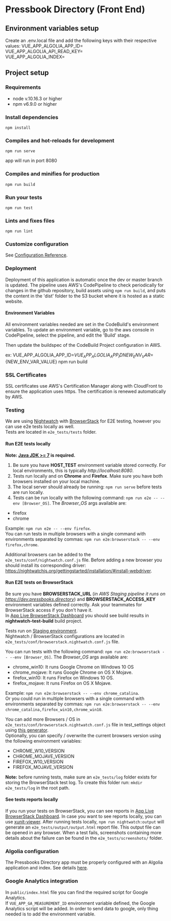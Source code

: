 # Pressbook Directory (Front End)

## Environment variables setup
Create an .env.local file and add the following keys with their respective values:
VUE_APP_ALGOLIA_APP_ID=  
VUE_APP_ALGOLIA_API_READ_KEY=  
VUE_APP_ALGOLIA_INDEX=  

## Project setup
### Requirements
- node v.10.16.3 or higher
- npm v6.9.0 or higher

### Install dependencies
```
npm install
```

### Compiles and hot-reloads for development
```
npm run serve
```
app will run in port 8080

### Compiles and minifies for production
```
npm run build
```

### Run your tests
```
npm run test
```

### Lints and fixes files
```
npm run lint
```

### Customize configuration
See [Configuration Reference](https://cli.vuejs.org/config/).
### Deployment
Deployment of this application is automatic once the dev or master branch is updated.
The pipeline uses AWS's CodePipeline to check periodically for changes in the github repository, 
build assets using `npm run build`, 
and puts the content in the 'dist' folder to the S3 bucket where it is hosted as a static website.

#### Environment Variables
All environment variables needed are set in the CodeBuild's environment variables.
To update an environment variable, go to the aws console in CodePipeline, select the pipeline, and
edit the 'Build' stage.

Then update the buildspec of the CodeBuild Project configuration in AWS.

ex: VUE_APP_ALGOLIA_APP_ID=${VUE_APP_ALGOLIA_APP_ID} NEW_ENV_VAR=${NEW_ENV_VAR_VALUE} npm run build

### SSL Certificates
SSL certificates use AWS's Certification Manager along with CloudFront
to ensure the application uses https. The certification is renewed automatically by AWS.

### Testing
We are using [Nightwatch](http://nightwatchjs.org/) with [BrowserStack](https://browserstack.com) for E2E testing, however you can use e2e tests locally as well.  
Tests are located in `e2e_tests/tests` folder.
#### Run E2E tests locally
**Note: [Java JDK >= 7](https://www.oracle.com/java/technologies/javase-downloads.html) is required.**

1. Be sure you have **HOST_TEST** environment variable stored correctly. For local environments, this is typically *http://localhost:8080*.
1. Tests run locally and on **Chrome** and **Firefox**. Make sure you have both browsers installed on your local machine.
1. The local server should already be running: `npm run serve` before tests are run locally.
1. Tests can be run locally with the following command:  `npm run e2e -- --env [Browser_OS]`. The *Browser_OS* args available are:
- firefox
- chrome

Example: `npm run e2e -- --env firefox`.  
You can run tests in multiple browsers with a single command with environments separated by commas: `npm run e2e:browserstack -- --env firefox,chrome`.

Additional browsers can be added to the `e2e_tests/conf/nightwatch.conf.js` file. Before adding a new browser you should install its corresponding driver: https://nightwatchjs.org/gettingstarted/installation/#install-webdriver.

#### Run E2E tests on BrowserStack
Be sure you have **BROWSERSTACK_URL** (*in AWS Staging pipeline it runs on https://dev.pressbooks.directory*) and **BROWSERSTACK_ACCESS_KEY** environment variables defined correctly. Ask your teammates for BrowserStack access if you don't have it.  
In [App Live BrowserStack Dashboard](https://automate.browserstack.com/dashboard/v2/) you should see build results in **nightwatch-test-build** build project.

Tests run on [Staging environment](https://staging.pressbooks.directory).  
Nightwatch / BrowserStack configurations are located in `e2e_tests/conf/browserstack.nightwatch.conf.js` file.

You can run tests with the following command:  `npm run e2e:browserstack -- --env [Browser_OS]`. The *Browser_OS* args available are:
- chrome_win10: It runs Google Chrome on Windows 10 OS
- chrome_mojave: It runs Google Chrome on OS X Mojave.
- firefox_win10: It runs Firefox on Windows 10 OS.
- firefox_mojave: It runs Firefox on OS X Mojave.

Example: `npm run e2e:browserstack -- --env chrome_catalina`.  
Or you could run in multiple browsers with a single command with environments separated by commas: `npm run e2e:browserstack -- --env chrome_catalina,firefox_win10,chrome_win10`.

You can add more Browsers / OS in `e2e_tests/conf/browserstack.nightwatch.conf.js` file in test_settings object using [this generator](https://www.browserstack.com/automate/capabilities).  
Optionally, you can specify / overwrite the current browsers version using the following environment variables:
- CHROME_W10_VERSION
- CHROME_MOJAVE_VERSION
- FIREFOX_W10_VERSION
- FIREFOX_MOJAVE_VERSION

**Note:** before running tests, make sure an `e2e_tests/log` folder exists for storing the BrowserStack test log. To create this folder run: `mkdir e2e_tests/log` in the root path.

#### See tests reports locally
If you run your tests on BrowserStack, you can see reports in [App Live BrowserStack Dashboard](https://automate.browserstack.com/dashboard/v2/). 
In case you want to see reports locally, you can use [xunit-viewer](https://github.com/lukejpreston/xunit-viewer). After running tests locally, `npm run nightwatch:output` will generate an `e2e_tests/output/output.html` report file. This output file can be opened in any browser. When a test fails, screenshots containing more details about the failure can be found in the `e2e_tests/screenshots/` folder.

### Algolia configuration
The Pressbooks Directory app must be properly configured with an Algolia application and index. See details [here](https://docs.google.com/document/d/1SNf7jIelkXwzzAxEbGSjEL59GMDeh3o3wH7myY3LfBM/edit#).

### Google Analytics integration
In `public/index.html` file you can find the required script for Google Analytics.  
If `VUE_APP_GA_MEASUREMENT_ID` environment variable defined, the Google Analytics script will be added. 
In order to send data to google, only thing needed is to add the environment variable.